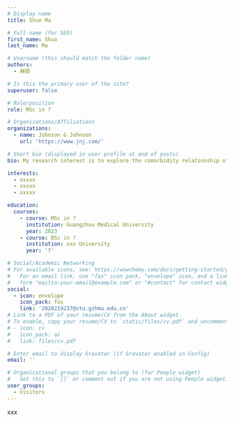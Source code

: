 ```yaml
---
# Display name
title: Shuo Ma

# Full name (for SEO)
first_name: Shuo
last_name: Ma

# Username (this should match the folder name)
authors:
  - 麻硕

# Is this the primary user of the site?
superuser: false

# Role/position
role: MSc in ?

# Organizations/Affiliations
organizations:
  - name: Johnson & Johnson
    url: 'https://www.jnj.com/'

# Short bio (displayed in user profile at end of posts)
bio: My research interest is to explore the comorbidity relationship of diseases based on complex networks and to find new combination markers, and has constructed multiple biomarker databases and prediction models.

interests:
  - xxxxx
  - xxxxx
  - xxxxx

education:
  courses:
    - course: MSc in ?
      institution: Guangzhou Medical University
      year: 2023
    - course: BSc in ?
      institution: xxx University
      year: '?'

# Social/Academic Networking
# For available icons, see: https://wowchemy.com/docs/getting-started/page-builder/#icons
#   For an email link, use "fas" icon pack, "envelope" icon, and a link in the
#   form "mailto:your-email@example.com" or "#contact" for contact widget.
social:
  - icon: envelope
    icon_pack: fas
    link: '2020219237@stu.gzhmu.edu.cn'
# Link to a PDF of your resume/CV from the About widget.
# To enable, copy your resume/CV to `static/files/cv.pdf` and uncomment the lines below.
# - icon: cv
#   icon_pack: ai
#   link: files/cv.pdf

# Enter email to display Gravatar (if Gravatar enabled in Config)
email: ''

# Organizational groups that you belong to (for People widget)
#   Set this to `[]` or comment out if you are not using People widget.
user_groups:
  - Visitors
---
```


xxx
